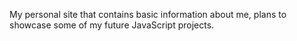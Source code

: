 My personal site that contains basic information about me, plans to showcase some of my future JavaScript projects.